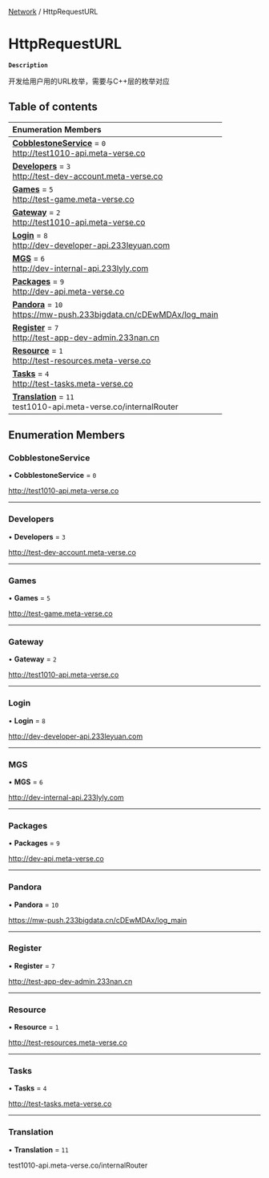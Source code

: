 [Network](../modules/Network.Network.md) / HttpRequestURL

# HttpRequestURL <Badge type="tip" text="Enumeration" /> <Score text="HttpRequestURL" />

**`Description`**

开发给用户用的URL枚举，需要与C++层的枚举对应

## Table of contents

| Enumeration Members |
| :-----|
| **[CobblestoneService](Network.HttpRequestURL.md#cobblestoneservice)** = ``0`` <br> http://test1010-api.meta-verse.co|
| **[Developers](Network.HttpRequestURL.md#developers)** = ``3`` <br> http://test-dev-account.meta-verse.co|
| **[Games](Network.HttpRequestURL.md#games)** = ``5`` <br> http://test-game.meta-verse.co|
| **[Gateway](Network.HttpRequestURL.md#gateway)** = ``2`` <br> http://test1010-api.meta-verse.co|
| **[Login](Network.HttpRequestURL.md#login)** = ``8`` <br> http://dev-developer-api.233leyuan.com|
| **[MGS](Network.HttpRequestURL.md#mgs)** = ``6`` <br> http://dev-internal-api.233lyly.com|
| **[Packages](Network.HttpRequestURL.md#packages)** = ``9`` <br> http://dev-api.meta-verse.co|
| **[Pandora](Network.HttpRequestURL.md#pandora)** = ``10`` <br> https://mw-push.233bigdata.cn/cDEwMDAx/log_main|
| **[Register](Network.HttpRequestURL.md#register)** = ``7`` <br> http://test-app-dev-admin.233nan.cn|
| **[Resource](Network.HttpRequestURL.md#resource)** = ``1`` <br> http://test-resources.meta-verse.co|
| **[Tasks](Network.HttpRequestURL.md#tasks)** = ``4`` <br> http://test-tasks.meta-verse.co|
| **[Translation](Network.HttpRequestURL.md#translation)** = ``11`` <br> test1010-api.meta-verse.co/internalRouter|

## Enumeration Members

### CobblestoneService <Score text="CobblestoneService" /> 

• **CobblestoneService** = ``0``

http://test1010-api.meta-verse.co

___

### Developers <Score text="Developers" /> 

• **Developers** = ``3``

http://test-dev-account.meta-verse.co

___

### Games <Score text="Games" /> 

• **Games** = ``5``

http://test-game.meta-verse.co

___

### Gateway <Score text="Gateway" /> 

• **Gateway** = ``2``

http://test1010-api.meta-verse.co

___

### Login <Score text="Login" /> 

• **Login** = ``8``

http://dev-developer-api.233leyuan.com

___

### MGS <Score text="MGS" /> 

• **MGS** = ``6``

http://dev-internal-api.233lyly.com

___

### Packages <Score text="Packages" /> 

• **Packages** = ``9``

http://dev-api.meta-verse.co

___

### Pandora <Score text="Pandora" /> 

• **Pandora** = ``10``

https://mw-push.233bigdata.cn/cDEwMDAx/log_main

___

### Register <Score text="Register" /> 

• **Register** = ``7``

http://test-app-dev-admin.233nan.cn

___

### Resource <Score text="Resource" /> 

• **Resource** = ``1``

http://test-resources.meta-verse.co

___

### Tasks <Score text="Tasks" /> 

• **Tasks** = ``4``

http://test-tasks.meta-verse.co

___

### Translation <Score text="Translation" /> 

• **Translation** = ``11``

test1010-api.meta-verse.co/internalRouter

